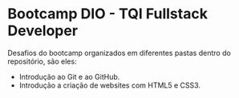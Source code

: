 # Bootcamp DIO - TQI Fullstack Developer

Desafios do bootcamp organizados em diferentes pastas dentro do repositório, são eles:

 - Introdução ao Git e ao GitHub.
 - Introdução a criação de websites com HTML5 e CSS3.
